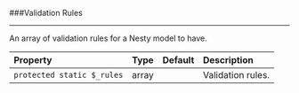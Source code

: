 ###Validation Rules

----------

An array of validation rules for a Nesty model to have.

Property                         | Type            | Default       | Description      
:------------------------------- | :-------------: | :------------ | :---------------  
`protected static $_rules`       | array           |               | Validation rules.
